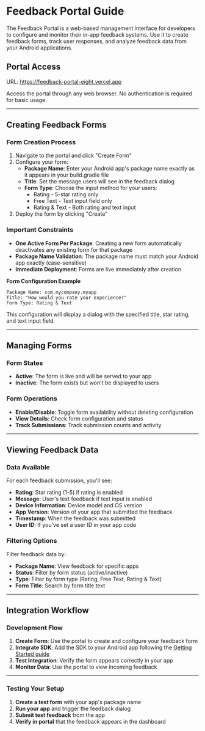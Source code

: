 # Feedback Portal Guide
The Feedback Portal is a web-based management interface for developers to configure and monitor their in-app feedback systems.
Use it to create feedback forms, track user responses, and analyze feedback data from your Android applications.

## Portal Access
URL: https://feedback-portal-eight.vercel.app

Access the portal through any web browser. No authentication is required for basic usage.

---

## Creating Feedback Forms

### Form Creation Process
1. Navigate to the portal and click "Create Form"
2. Configure your form:
    - **Package Name**: Enter your Android app's package name exactly as it appears in your build.gradle file
    - **Title**: Set the message users will see in the feedback dialog
    - **Form Type**: Choose the input method for your users:
      - Rating - 5-star rating only
      - Free Text - Text input field only
      - Rating & Text - Both rating and text input
3. Deploy the form by clicking "Create"

### Important Constraints
- **One Active Form Per Package**: Creating a new form automatically deactivates any existing form for that package
- **Package Name Validation**: The package name must match your Android app exactly (case-sensitive)
- **Immediate Deployment**: Forms are live immediately after creation

**Form Configuration Example**
```
Package Name: com.mycompany.myapp
Title: "How would you rate your experience?"
Form Type: Rating & Text
```

This configuration will display a dialog with the specified title, star rating, and text input field.

---

## Managing Forms

### Form States
- **Active**: The form is live and will be served to your app
- **Inactive**: The form exists but won't be displayed to users

### Form Operations
- **Enable/Disable**: Toggle form availability without deleting configuration
- **View Details**: Check form configuration and status
- **Track Submissions**: Track submission counts and activity

---

## Viewing Feedback Data

### Data Available
For each feedback submission, you'll see:
- **Rating**: Star rating (1-5) if rating is enabled
- **Message**: User's text feedback if text input is enabled
- **Device Information**: Device model and OS version
- **App Version**: Version of your app that submitted the feedback
- **Timestamp**: When the feedback was submitted
- **User ID**: If you've set a user ID in your app code

### Filtering Options
Filter feedback data by:
- **Package Name**: View feedback for specific apps
- **Status**: Filter by form status (active/inactive)
- **Type**: Filter by form type (Rating, Free Text, Rating & Text)
- **Form Title**: Search by form title text

---

## Integration Workflow

### Development Flow
1. **Create Form**: Use the portal to create and configure your feedback form
2. **Integrate SDK**: Add the SDK to your Android app following the [Getting Started guide](./getting-started.md)
3. **Test Integration**: Verify the form appears correctly in your app
4. **Monitor Data**: Use the portal to view incoming feedback

---

### Testing Your Setup
1. **Create a test form** with your app's package name
2. **Run your app** and trigger the feedback dialog
3. **Submit test feedback** from the app
4. **Verify in portal** that the feedback appears in the dashboard
